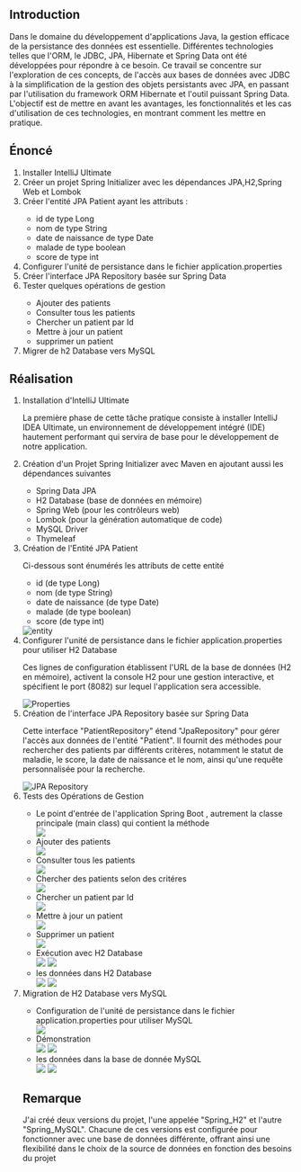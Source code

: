 

<h2>Introduction</h2>
<p>
Dans le domaine du développement d'applications Java, 
la gestion efficace de la persistance des données est essentielle. 
Différentes technologies telles que l'ORM, le JDBC, JPA, Hibernate et Spring Data ont été 
développées pour répondre à ce besoin. Ce travail se concentre sur l'exploration de ces concepts, 
de l'accès aux bases de données avec JDBC à la simplification de la gestion des objets persistants avec 
JPA, en passant par l'utilisation du framework ORM Hibernate et l'outil puissant Spring Data. L'objectif 
est de mettre en avant les avantages, les fonctionnalités et les cas d'utilisation de ces technologies, 
en montrant comment les mettre en pratique.</p>


<h2>Énoncé</h2>
<ol>
  <li>Installer IntelliJ Ultimate</li>
  <li>Créer un projet Spring Initializer avec les dépendances JPA,H2,Spring Web et Lombok</li>
  <li>Créer l'entité JPA Patient ayant les attributs :</li>
  <ul>
    <li>id de type Long</li>
    <li>nom de type String</li>
    <li>date de naissance de type Date</li>
    <li>malade de type boolean</li>
    <li>score de type int</li>
  </ul>
  <li>Configurer l'unité de persistance dans le fichier application.properties</li>
  <li>Créer l'interface JPA Repository basée sur Spring Data</li>
  <li>Tester quelques opérations de gestion</li>
  <ul>
    <li>Ajouter des patients</li>
    <li>Consulter tous les patients</li>
    <li>Chercher un patient par Id</li>
    <li>Mettre à jour un patient</li>
    <li>supprimer un patient</li>
  </ul>
  <li>Migrer de h2 Database vers MySQL</li>
</ol>


<h2>Réalisation</h2>
<ol>
  <li>Installation d'IntelliJ Ultimate</li>

  <p>La première phase de cette tâche pratique consiste à installer IntelliJ IDEA Ultimate, un environnement de développement intégré (IDE) hautement performant qui servira de base pour le développement de notre application.</p>
  
<li>Création d'un Projet Spring Initializer avec Maven en ajoutant aussi les dépendances suivantes</li>
  
<ul>
    <li>Spring Data JPA</li>
    <li>H2 Database (base de données en mémoire)</li>
    <li>Spring Web (pour les contrôleurs web)</li>
    <li>Lombok (pour la génération automatique de code)</li>
    <li>MySQL Driver</li>
    <li>Thymeleaf</li>
  </ul>

  <li>Création de l'Entité JPA Patient</li>
<p>Ci-dessous sont énumérés les attributs de cette entité </p>
<ul>
    <li>id (de type Long)</li>
    <li>nom (de type String)</li>
    <li>date de naissance (de type Date)</li>
    <li>malade (de type boolean)</li>
    <li>score (de type int)</li>
  </ul>
 <img src="captures/entity.png" alt="entity">

  <li>Configurer l'unité de persistance dans le fichier application.properties pour utiliser H2 Database</li>

<p>Ces lignes de configuration établissent  l'URL de la base de données (H2 en mémoire), activent la console H2 pour une gestion interactive, et spécifient le port (8082) sur lequel l'application sera accessible.</p>

  <img src="captures/app_properties_h2.png" alt="Properties">

  <li>Création de l'interface JPA Repository basée sur Spring Data</li>

<p>
Cette interface "PatientRepository" étend "JpaRepository" pour gérer l'accès aux données de l'entité "Patient". Il fournit des méthodes pour rechercher des patients par différents critères, notamment le statut de maladie, le score, la date de naissance et le nom, ainsi qu'une requête personnalisée pour la recherche.</p>

  <img src="captures/repository.png" alt="JPA Repository">

<li>Tests des Opérations de Gestion</li>
<ul>
    <li>Le point d'entrée de l'application Spring Boot , autrement la classe principale (main class) qui contient la méthode</li>
<img src="captures/demarrage.png">
    <li>Ajouter des patients</li>
<img src="captures/ajout.png">
    <li>Consulter tous les patients</li>
<img src="captures/affichage.png">
<li>Chercher des patients selon des critéres</li>
<img src="captures/critere.png">
    <li>Chercher un patient par Id</li>
<img src="captures/recherche_id.png">
    <li>Mettre à jour un patient</li>
<img src="captures/modifier.png">
    <li>Supprimer un patient</li>
<img src="captures/supprimer.png">
    <li>Exécution avec H2 Database</li>
<img src="captures/exe1_h2.png">
<img src="captures/exe2_h2.png">
<li> les données dans H2 Database</li>
<img src="captures/h2_console_login.png">
<img src="captures/h2_console.png">
</ul>

<li>Migration de H2 Database vers MySQL</li>

<ul>
<li>Configuration de l'unité de persistance dans le fichier application.properties pour utiliser MySQL</li>
<img src="captures/app_properties_mysql.png">
<li>Démonstration</li>
<img src="captures/exe1_h2.png">
<img src="captures/exe2_h2.png">
<li> les données dans la base de donnée MySQL</li>
<img src="captures/db_sql.png">
<img src="captures/mysql_table.png">
</ul>

<h2>Remarque</h2>
<p>
J'ai créé deux versions du projet, l'une appelée "Spring_H2" et l'autre "Spring_MySQL". Chacune de ces versions est configurée pour fonctionner avec une base de données différente, offrant ainsi une flexibilité dans le choix de la source de données en fonction des besoins du projet
</p>

</ol>

